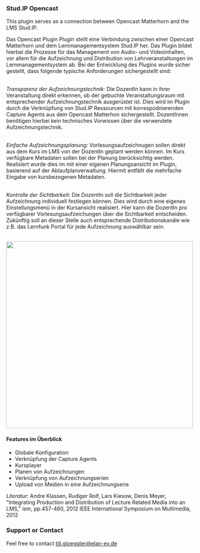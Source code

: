 ### Stud.IP Opencast
This plugin serves as a connection between Opencast Matterhorn and the LMS Stud.IP.

<p>
Das Opencast Plugin Plugin stellt eine Verbindung zwischen einer Opencast Matterhorn und dem Lernmanagementsystem Stud.IP her. Das Plugin bildet hierbei die Prozesse für das Management von Audio- und Videoinhalten, vor allem für die Aufzeichnung und Distribution von Lehrveranstaltungen im Lernmanagementsystem ab. Bei der Entwicklung des Plugins wurde sicher gestellt, dass folgende typische Anforderungen sichergestellt sind:<br><br>

<em>Transparenz der Aufzeichnungstechnik:</em> Die DozentIn kann in ihrer Veranstaltung direkt erkennen, ob der gebuchte Veranstaltungsraum mit entsprechender Aufzeichnungstechnik ausgerüstet ist. Dies wird im Plugin durch die Verknüpfung von Stud.IP Ressourcen mit korrespodnierenden Capture Agents aus dem Opencast Matterhon sichergestellt. DozentInnen benötigen hierbei kein technisches Vorwissen über die verwendete Aufzeichnungstechnik.<br><br>

<em>Einfache Aufzeichnungsplanung:</em> Vorlesungsaufzeichnugen sollen direkt aus dem Kurs im LMS von der DozentIn geplant werden können. Im Kurs verfügbare Metadaten sollen bei der Planung berücksichtig werden. Realisiert wurde dies im mit einer eigenen Planungsansicht im Plugin, basierend auf der Ablaufplanverwaltung. Hiermit entfällt die mehrfache Eingabe von kursbezogenen Metadaten.<br><br>

<em>Kontrolle der Sichtbarkeit:</em> Die DozentIn soll die Sichtbarkeit jeder Aufzeichnung individuell festlegen können. Dies wird durch eine eigenes Einstellungsmenü in der Kursansicht realisiert. Hier kann die DozentIn pro verfügbarer Vorlesungsaufzeichungen über die Sichtbarkeit entscheiden. Zukünftig soll an dieser Stelle auch entsprechende Distributionskanäle wie z.B. das Lernfunk Portal für jede Aufzeichnung auswählbar sein.<br><br>
</p>

<p>
<img src="http://elan-ev.github.io/studip-opencast-plugin/images/opencastplayer.png" width="500">
</p>

<h4>Features im Überblick</h4>
<ul>
<li>Globale Konfiguration</li>
<li>Verknüpfung der Capture Agents</li>
<li>Kursplayer</li>
<li>Planen von Aufzeichnungen</li>
<li>Verknüpfung von Aufzeichnungserien</li>
<li>Upload von Medien in eine Aufzeichnungserie</li>
</ul>

<p>
<em>Literatur:</em> Andre Klassen, Rudiger Rolf, Lars Kiesow, Denis Meyer, "Integrating Production and Distribution of Lecture Related Media into an LMS," ism, pp.457-460, 2012 IEEE International Symposium on Multimedia, 2012
</p>

### Support or Contact
Feel free to contact till.gloeggler@elan-ev.de
